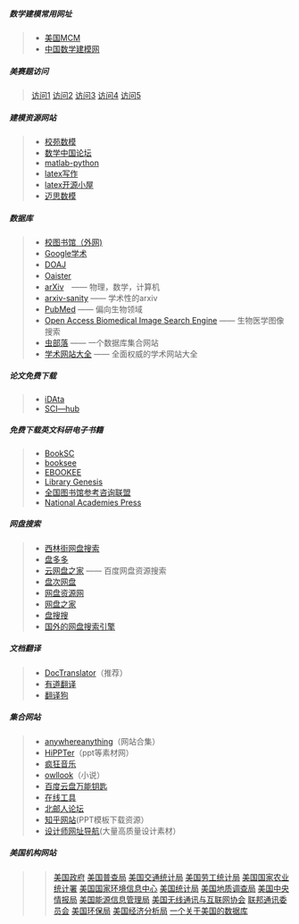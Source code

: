 ##### 数学建模常用网址

>- [美国MCM](http://www.comap.com)
>- [中国数学建模网](http://www.shumo.com/home/)

##### 美赛题访问

>[访问1](http://www.comap.com/undergraduate/contests/mcm)
>[访问2](http://www.comap-math.com/mcm/index.html)
>[访问3](http://www.mathismore.net/mcm/index.html)
>[访问4](http://www.mathportals.com/mcm/index.html)
>[访问5](http://www.immchallenge.org/mcm/index.html)

##### 建模资源网站

>- [校苑数模](http://www.mathor.com/)
>- [数学中国论坛](http://www.madio.net/forum.php)
>- [matlab-python](http://mathesaurus.sourceforge.net/matlab-python-xref.pdf)
>- [latex写作](http://www.latextemplates.com/)
>- [latex开源小屋](http://www.latexstudio.net/)
>- [迈思数模](www.maisums.com)

##### 数据库

>- [校图书馆（外网)](http://202.206.17.151:3320)
>- [Google学术](https://scholar.google.com/)
>- [DOAJ](http://www.doaj.org)　　　
>- [Oaister](http://www.oclc.org/oaister)　
>- [arXiv](http://cn.arxiv.org)　—— 物理，数学，计算机
>- [arxiv-sanity](http://www.arxiv-sanity.com/) —— 学术性的arxiv
>- [PubMed](https://www.ncbi.nlm.nih.gov/) —— 偏向生物领域
>- [Open Access Biomedical Image Search Engine](https://openi.nlm.nih.gov/) —— 生物医学图像搜索
>- [虫部落](http://scholar.chongbuluo.com/) —— 一个数据库集合网站
>- [学术网站大全](http://kbs.cnki.net/)  —— 全面权威的学术网站大全

##### 论文免费下载

>- [iDAta](https://www.cn-ki.net/)
>- [SCI—hub](http://sci-hub.tw/)

##### 免费下载英文科研电子书籍

>- [BookSC](http://booksc.org/)
>- [booksee](http://en.booksee.org/)
>- [EBOOKEE](http://ebookee.org/ )
>- [Library Genesis](http://gen.lib.rus.ec/)
>- [全国图书馆参考咨询联盟](http://www.ucdrs.superlib.net/)
>- [National Academies Press](http://www.nap.edu/)

##### 网盘搜索
>- [西林街网盘搜索](http://www.xilinjie.com/)
>- [盘多多](http://www.panduoduo.net/)
>- [云网盘之家](http://wowenda.com/) —— 百度网盘资源搜索
>- [盘次网盘](https://www.panc.cc/)
>- [网盘资源网](http://www.0933.me/)
>- [网盘之家](http://www.wangpanzhijia.net/)
>- [盘搜搜](http://www.pansoso.com/)
>- [国外的网盘搜索引擎](http://ww1.hotfilesearch.com/)


##### 文档翻译

>- [DocTranslator](https://www.onlinedoctranslator.com/)（推荐）	
>- [有道翻译](http://fanyi.youdao.com/)
>- [翻译狗](http://www.fanyigou.net/)

##### 集合网站

>- [anywhereanything](http://lackar.com/aa/)（网站合集）
>- [HiPPTer](http://www.hippter.com/)（ppt等素材网）
>- [疯狂音乐](http://music.ifkdy.com/)
>- [owllook](https://www.owllook.net/)（小说）
>- [百度云盘万能钥匙](http://ypsuperkey.meek.com.cn/)
>- [在线工具](https://tool.lu/)
>- [北邮人论坛](http://bbs.cloud.icybee.cn/default)
>- [知乎网站](https://www.zhihu.com/question/19644160)(PPT模板下载资源）
>- [设计师网址导航](https://hao.uisdc.com/)(大量高质量设计素材）

##### 美国机构网站
>>[美国政府](http://www.state.gov/)
[美国普查局](http://www.census.gov/)
[美国交通统计局](http://www.bts.gov/)
[美国劳工统计局](http://stats.bls.gov/)
[美国国家农业统计署](http://www.usda.gov/nass/)
[美国国家环境信息中心](www.ncdc.noaa.gov)
[美国统计局](http://www.stat-usa.gov/)
[美国地质调查局](www.usgs.gov)
[美国中央情报局](http://www.cia.gov/)
[美国能源信息管理局](www.eia.doe.gov)
[美国无线通讯与互联网协会](www.eia.doe.gov)
[联邦通讯委员会](http://fcc.gov/)
[美国环保局](http://www.epa.gov/)
[美国经济分析局](www.bea.gov)
[一个关于美国的数据库](http://www.data360.org/index.aspx)
